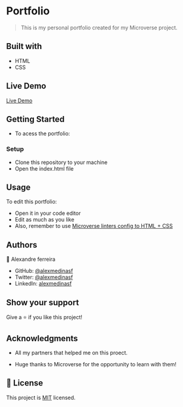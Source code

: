 # Portfolio

> This is my personal portfolio created for my Microverse project.


## Built with

- HTML
- CSS

## Live Demo

[Live Demo](https://alexmedinasf.github.io/Porfolio/)

## Getting Started

- To acess the portfolio:

### Setup

- Clone this repository to your machine
- Open the index.html file

## Usage

To edit this portfolio:

- Open it in your code editor
- Edit as much as you like
- Also, remember to use [Microverse linters config to HTML + CSS](https://github.com/microverseinc/linters-config/tree/master/html-css)

## Authors

👤 Alexandre ferreira

- GitHub: [@alexmedinasf](https://github.com/alexmedinasf)
- Twitter: [@alexmedinasf](https://twitter.com/alexmedinasf)
- LinkedIn: [alexmedinasf](https://linkedin.com/in/alexmedinasf)

## Show your support

Give a ⭐️ if you like this project!

## Acknowledgments

 - All my partners that helped me on this proect.

 - Huge thanks to Microverse for the opportunity to learn with them!

## 📝 License

This project is [MIT](./MIT.md) licensed.
